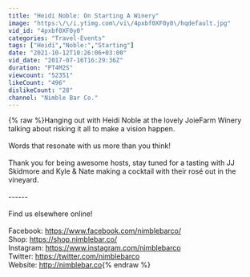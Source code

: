 ```yaml
---
title: "Heidi Noble: On Starting A Winery"
image: "https:\/\/i.ytimg.com\/vi\/4pxbf0XF0y0\/hqdefault.jpg"
vid_id: "4pxbf0XF0y0"
categories: "Travel-Events"
tags: ["Heidi","Noble:","Starting"]
date: "2021-10-12T10:26:06+03:00"
vid_date: "2017-07-16T16:29:36Z"
duration: "PT4M2S"
viewcount: "52351"
likeCount: "496"
dislikeCount: "28"
channel: "Nimble Bar Co."
---
```

{% raw %}Hanging out with Heidi Noble at the lovely JoieFarm Winery talking about risking it all to make a vision happen. <br /><br />Words that resonate with us more than you think! <br /><br />Thank you for being awesome hosts, stay tuned for a tasting with JJ Skidmore and Kyle &amp; Nate making a cocktail with their rosé out in the vineyard.<br /><br />------<br /><br />Find us elsewhere online!<br /><br />Facebook: <a rel="nofollow" target="blank" href="https://www.facebook.com/nimblebarco/">https://www.facebook.com/nimblebarco/</a><br />Shop: <a rel="nofollow" target="blank" href="https://shop.nimblebar.co/">https://shop.nimblebar.co/</a><br />Instagram: <a rel="nofollow" target="blank" href="https://www.instagram.com/nimblebarco">https://www.instagram.com/nimblebarco</a><br />Twitter: <a rel="nofollow" target="blank" href="https://twitter.com/nimblebarco">https://twitter.com/nimblebarco</a><br />Website: <a rel="nofollow" target="blank" href="http://nimblebar.co">http://nimblebar.co</a>{% endraw %}
